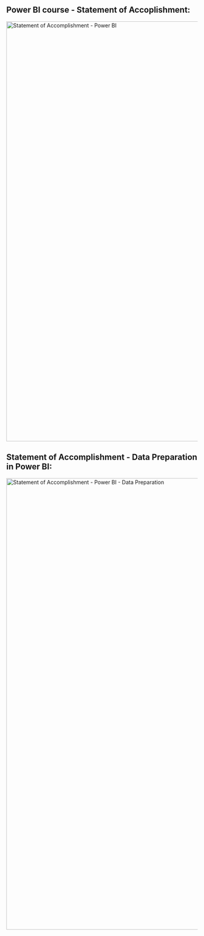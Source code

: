
## Power BI course - Statement of Accoplishment:
<img width="1107" alt="Statement of Accomplishment - Power BI" src="https://github.com/user-attachments/assets/89439ea5-da76-4511-9b74-a6f7a2325766">


## Statement of Accomplishment - Data Preparation in Power BI:
<img width="1190" alt="Statement of Accomplishment - Power BI - Data Preparation" src="https://github.com/user-attachments/assets/c2284a7b-2d87-4cc8-8b4a-7fb867c6417a">
